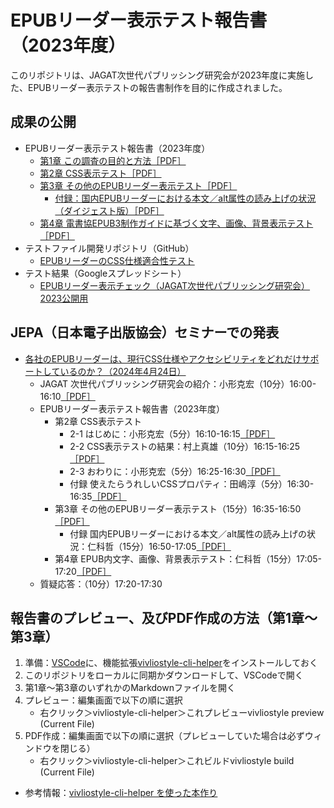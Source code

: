 # EPUBリーダー表示テスト報告書（2023年度）

このリポジトリは、JAGAT次世代パブリッシング研究会が2023年度に実施した、EPUBリーダー表示テストの報告書制作を目的に作成されました。

## 成果の公開

- EPUBリーダー表示テスト報告書（2023年度）
  - [第1章 この調査の目的と方法［PDF］](https://github.com/jagat-xpub/viewer-test-2023/blob/main/PDF/chap01.pdf)
  - [第2章 CSS表示テスト［PDF］](https://github.com/jagat-xpub/viewer-test-2023/blob/main/PDF/chap02.pdf)
  - [第3章 その他のEPUBリーダー表示テスト［PDF］](https://github.com/jagat-xpub/viewer-test-2023/blob/main/PDF/chap03.pdf)
    - [付録：国内EPUBリーダーにおける本文／alt属性の読み上げの状況（ダイジェスト版）［PDF］](https://github.com/jagat-xpub/viewer-test-2023/blob/main/PDF/ALT_text_check_JEPAVersion_20240424.pdf)
  - [第4章 電書協EPUB3制作ガイドに基づく文字、画像、背景表示テスト［PDF］](https://github.com/jagat-xpub/viewer-test-2023/blob/main/PDF/DPFJ_EPUBCheck_Chap4_20240424.pdf)
- テストファイル開発リポジトリ（GitHub）
   - [EPUBリーダーのCSS仕様適合性テスト](https://github.com/jagat-xpub/epub-css-test/tree/main)
- テスト結果（Googleスプレッドシート）
  - [EPUBリーダー表示チェック（JAGAT次世代パブリッシング研究会）2023公開用](https://docs.google.com/spreadsheets/u/1/d/e/2PACX-1vSPaWWfqx2bZiRqK__XG_v_NEGY5OjB-lIcoG9Ll_D1aG5UA7RwpUi3dOq4fLTt40flSuFGhu38Iv7o/pubhtml#)

## JEPA（日本電子出版協会）セミナーでの発表

- [各社のEPUBリーダーは、現行CSS仕様やアクセシビリティをどれだけサポートしているのか？（2024年4月24日）](https://www.jepa.or.jp/sem/20240424/)
  - JAGAT 次世代パブリッシング研究会の紹介：小形克宏（10分）16:00-16:10[［PDF］](https://github.com/jagat-xpub/viewer-test-2023/blob/main/PDF/20240424-chap2-ogata.pdf)
  - EPUBリーダー表示テスト報告書（2023年度）
    - 第2章 CSS表示テスト
      - 2-1 はじめに：小形克宏（5分）16:10-16:15[［PDF］](https://github.com/jagat-xpub/viewer-test-2023/blob/main/PDF/20240424-chap2-ogata.pdf)
      - 2-2 CSS表示テストの結果：村上真雄（10分）16:15-16:25[［PDF］](https://github.com/jagat-xpub/viewer-test-2023/blob/main/PDF/chap02-02.pdf)
      - 2-3 おわりに：小形克宏（5分）16:25-16:30[［PDF］](https://github.com/jagat-xpub/viewer-test-2023/blob/main/PDF/20240424-chap2-ogata.pdf)
      - 付録 使えたらうれしいCSSプロパティ：田嶋淳（5分）16:30-16:35[［PDF］](https://github.com/jagat-xpub/viewer-test-2023/blob/main/PDF/wantedCSSproperty.pdf)
    - 第3章 その他のEPUBリーダー表示テスト（15分）16:35-16:50[［PDF］](https://github.com/jagat-xpub/viewer-test-2023/blob/main/PDF/4_24_JEPA_TAJIMA.pdf)
      - 付録 国内EPUBリーダーにおける本文／alt属性の読み上げの状況：仁科哲（15分）16:50-17:05[［PDF］](https://github.com/jagat-xpub/viewer-test-2023/blob/main/PDF/ALT_text_check_JEPAVersion_20240424.pdf)
    - 第4章  EPUB内文字、画像、背景表示テスト：仁科哲（15分）17:05-17:20[［PDF］](https://github.com/jagat-xpub/viewer-test-2023/blob/main/PDF/DPFJ_EPUBCheck_Chap4_20240424.pdf)
  - 質疑応答：（10分）17:20-17:30

## 報告書のプレビュー、及びPDF作成の方法（第1章〜第3章）

1. 準備：[VSCode](https://azure.microsoft.com/ja-jp/products/visual-studio-code)に、機能拡張[vivliostyle-cli-helper](https://marketplace.visualstudio.com/items?itemName=Libroworks.vivliostyle-cli-helper)をインストールしておく
2. このリポジトリをローカルに同期かダウンロードして、VSCodeで開く
3. 第1章〜第3章のいずれかのMarkdownファイルを開く
4. プレビュー：編集画面で以下の順に選択
    - 右クリック＞vivliostyle-cli-helper＞これプレビューvivliostyle preview (Current File)
5. PDF作成：編集画面で以下の順に選択（プレビューしていた場合は必ずウィンドウを閉じる）
    - 右クリック＞vivliostyle-cli-helper＞これビルドvivliostyle build (Current File)

- 参考情報：[vivliostyle-cli-helper を使った本作り](https://vivliostyle.github.io/vivliostyle-cli-helper-doc/#/)